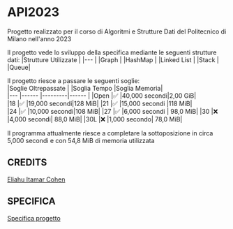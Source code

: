 # API2023
Progetto realizzato per il corso di Algoritmi e Strutture Dati del Politecnico di Milano nell'anno 2023  

Il progetto vede lo sviluppo della specifica mediante le seguenti strutture dati: 
|Strutture Utilizzate   	|
|---	|
|Graph 	|
|HashMap  	|
|Linked List  	| 
|Stack |
|Queue|

Il progetto riesce a passare le seguenti soglie:  
|Soglie Oltrepassate  	|	   |Soglia Tempo     |Soglia Memoria|  
|---	|------ |---------|------  |
|Open   	|✅   	|40,000 secondi|2,00 GiB|   
|18   	|✅   	|19,000 secondi|128 MiB|
|21  	|✅   	|15,000 secondi |118 MiB|  
|24 	|✅   	|10,000 secondi|108 MiB|
|27 	|✅  	|6,000 secondi |	98,0 MiB|
|30  	|❌  	|4,000 secondi|	88,0 MiB|
|30L  	|❌  	|1,000 secondo|	78,0 MiB|

Il programma attualmente riesce a completare la sottoposizione in circa 5,000 secondi e con 54,8 MiB di memoria utilizzata


## CREDITS  
[Eliahu Itamar Cohen](https://github.com/EliahuC)

## SPECIFICA
[Specifica progetto](https://github.com/EliahuC/API2023/blob/main/api23.pdf)
